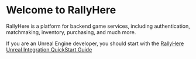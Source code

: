 # Welcome to RallyHere

RallyHere is a platform for backend game services, including authentication, matchmaking, inventory, purchasing, and much more.

If you are an Unreal Engine developer, you should start with the [RallyHere Unreal Integration QuickStart Guide](./Integration/02%20-%20Unreal%20Integration/Unreal%20Quickstart.md)
